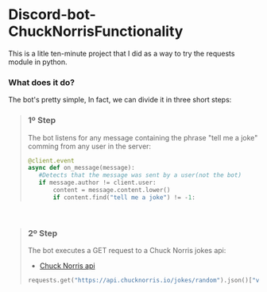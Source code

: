 # Discord-bot-ChuckNorrisFunctionality

This is a litle ten-minute project that I did as a way to try the requests module in python.

### What does it do?
The bot's pretty simple, In fact, we can divide it in three short steps:

> ### <strong>1º Step</strong>
> The bot listens for any message containing the phrase "tell me a joke" comming from any user in the server:
>```python
>@client.event
>async def on_message(message):
>    #Detects that the message was sent by a user(not the bot)
>    if message.author != client.user:
>        content = message.content.lower()
>        if content.find("tell me a joke") != -1:
>```
>

</br>

> ### <strong>2º Step</strong>
> The bot executes a GET request to a Chuck Norris jokes api:
>  * [Chuck Norris api](https://api.chucknorris.io/jokes/random)
>```python
>requests.get("https://api.chucknorris.io/jokes/random").json()["value"]
>```
>